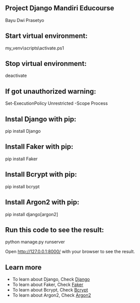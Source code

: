 ## Project Django Mandiri Educourse

Bayu Dwi Prasetyo

## Start virtual environment:

my_venv\scripts\activate.ps1

## Stop virtual environment:

deactivate

## If got unauthorized warning:

Set-ExecutionPolicy Unrestricted -Scope Process

## Instal Django with pip:

pip install Django

## Install Faker with pip:

pip install Faker

## Install Bcrypt with pip:

pip install bcrypt

## Install Argon2 with pip:

pip install django[argon2]

## Run this code to see the result:

python manage.py runserver

Open http://127.0.0.1:8000/ with your browser to see the result.

## Learn more

- To learn about Django, Check [Django](https://docs.djangoproject.com/en/5.1/)
- To learn about Faker, Check [Faker](https://faker.readthedocs.io/en/master/)
- To learn about Bcrypt, Check [Bcrypt](https://www.npmjs.com/package/bcrypt)
- To learn about Argon2, Check [Argon2](https://www.npmjs.com/package/argon2)
